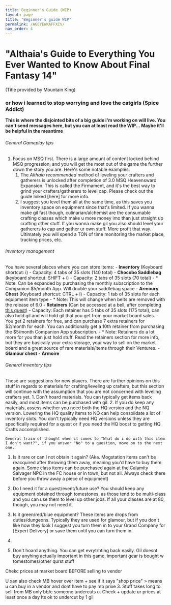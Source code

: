 ```yaml
---
title: Beginner's Guide (WIP)
layout: page
title: "Beginner's guide WIP"
permalink: /AGEYEWKAFFXIV/
nav_order: 4
---
```


# "Althaia's Guide to Everything You Ever Wanted to Know About Final Fantasy 14"
(Title provided by Mountain King)
### or how i learned to stop worrying and love the catgirls (Spice Addict)

**This is where the disjointed bits of a big guide i'm working on will live. You can't send messages here, but you can at least read the WIP... Maybe it'll be helpful in the meantime**


###### General Gameplay tips
1. Focus on MSQ first. There is a large amount of content locked behind MSQ progression, and you will get the most out of the game the further down the story you are. Here's some notable examples:
    1. The *Althaia recommended* method of leveling your crafters and gatherers is unlocked after completion of 3.0 MSQ Heavensward Expansion. This is called the Firmament, and it's the best way to grind your crafters/gatherers to level cap. Please check out the guide linked [here] for more info.
    2. I suggest you level them all at the same time, as this saves you inventory space on equipment since that's limited. If you wanna make gil fast though, culinarian/alchemist are the consumable crafting classes which make u more money imo than just straight up crafting other stuff. If you wanna make gil you also should level your gatherers to cap and gather ur own stuff. More profit that way. Ultimately you will spend a TON of time monitoring the market place, tracking prices, etc.

###### Inventory management
You have several places where you can store items:
    - **Inventory** (Keyboard shortcut: i)
        - Capacity: 4 tabs of 35 slots (140 total)
    - **Chocobo Saddlebag** (keyboard shortcut: SHIFT + i)
        - Capacity: 2 tabs of 35 slots (70 total)
            - * Note: Can be expanded by purchasing the monthly subscription to the Companion $5/month App. Will double your saddlebag space
    - **Armoury Chest** (Keyboard shortcut: CTRL + i)
        - Capacity: 1 tab of 35 slots for each equipment item type
            - * Note: This will change when belts are removed with the release of 6.0
    - **Retainers** (Can be accessed at a bell, after completing [this quest](https://ffxiv.consolegameswiki.com/wiki/The_Scions_of_the_Seventh_Dawn_(Quest)))
        - Capacity: Each retainer has 5 tabs of 35 slots (175 total), can also hold gil and will hold gil that you get from your market board sales.
        - You get 2 retainers for free, and can purchase 7 extra retainers for $2/month for each. You can additionally get a 10th retainer from purchasing the $5/month Companion App subscription.
            - * Note: Retainers do a lot more for you than just hold stuff. Read the retainers section for more info, but they are basically your extra storage, your way to sell on the market board and a great source of rare materials/items through their Ventures. 
    - **Glamour chest**
    - **Armoire**
	
	
###### General inventory tips
These are suggestions for new players. There are further opinions on this stuff in regards to materials for crafting/leveling up crafters, but this section will continue with the assumption that you are not concerned with leveling crafters yet.
    1. Don't hoard materials. You can typically get items back easily, and most items can be purchased with gil. 
    2. If you do keep any materials, assess whether you need both the HQ version and the NQ version. Lowering the HQ quality items to NQ can help consolidate a lot of inventory slots. You don't typically need HQ versions unless they are specifically required for a quest or if you need the HQ boost to getting HQ Crafts accomplished.
	
	General train of thought when it comes to "What do i do with this item I don't want?", if you answer "No" to a question, move on to the next one.
1. Is it rare or can I not obtain it again? (Aka. Mogstation items can't be reacquired after throwing them away, meaning you'd have to buy them again. Some class items can be purchased again at the Calamity Salvager NPC in the FC house or in town, but not all. Always check there before you throw away a piece of equipment)
2. Do I need it for a quest/event/future use? You should keep any equipment obtained through tomestones, as those tend to be multi-class and you can use them to level up other jobs. If all your classes are at 80, though, you may not need it.
3. Is it green/red/blue equipment? These items are drops from duties/dungeons. Typically they are used for glamour, but if you don't like how they look I suggest you turn them in to your Grand Company for [Expert Delivery] or save them until you can turn them in.
4. 



1. Don't hoard anything. You can get evrytrhting back easily. Gil doesnt buy anyhing actually important in this game, important gear is bought w tomestomes/other qurst stuff

 Chekc prices at market board BEFORE selling to vendor

U xan also check MB hover over item + see if it says "shop price" > means u can buy in a vendor and dont have to pay mb prixe
 3. Stuff takes long to sell from MB only bb/c someone undercuts u. Check + update ur prices at least once a day
 Its ok to undercut by 1 gil
